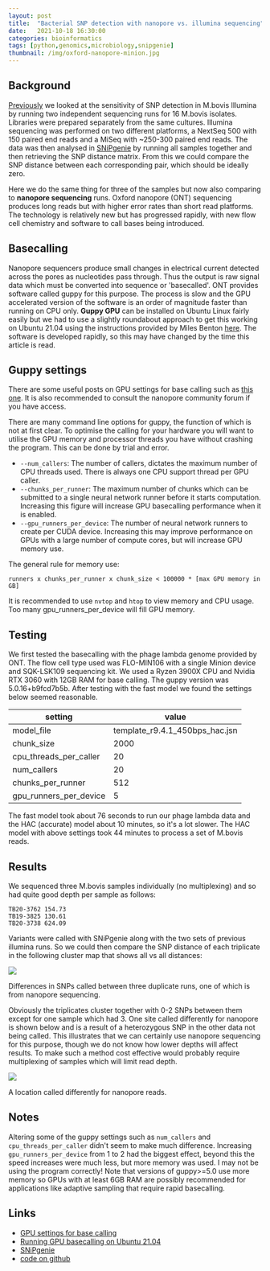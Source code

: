 ```yaml
---
layout: post
title:  "Bacterial SNP detection with nanopore vs. illumina sequencing"
date:   2021-10-18 16:30:00
categories: bioinformatics
tags: [python,genomics,microbiology,snipgenie]
thumbnail: /img/oxford-nanopore-minion.jpg
---
```


## Background

[Previously](/bioinformatics/snipgenie-sensitivity) we looked at the sensitivity of SNP detection in M.bovis Illumina  by running two independent sequencing runs for 16 M.bovis isolates. Libraries were prepared separately from the same cultures. Illumina sequencing was performed on two different platforms, a NextSeq 500 with 150 paired end reads and a MiSeq with ~250-300 paired end reads. The data was then analysed in [SNiPgenie](https://github.com/dmnfarrell/snipgenie) by running all samples together and then retrieving the SNP distance matrix. From this we could compare the SNP distance between each corresponding pair, which should be ideally zero.

Here we do the same thing for three of the samples but now also comparing to **nanopore sequencing** runs. Oxford nanopore (ONT) sequencing produces long reads but with higher error rates than short read platforms. The technology is relatively new but has progressed rapidly, with new flow cell chemistry and software to call bases being introduced.

## Basecalling

Nanopore sequencers produce small changes in electrical current detected across the pores as nucleotides pass through. Thus the output is raw signal data which must be converted into sequence or 'basecalled'. ONT provides software called guppy for this purpose. The process is slow and the GPU accelerated version of the software is an order of magnitude faster than running on CPU only. **Guppy GPU** can be installed on Ubuntu Linux fairly easily but we had to use a slightly roundabout approach to get this working on Ubuntu 21.04 using the instructions provided by Miles Benton [here](https://hackmd.io/@Miles/ryVAI_KWF). The software is developed rapidly, so this may have changed by the time this article is read.

## Guppy settings

There are some useful posts on GPU settings for base calling such as [this one](https://community.nanoporetech.com/posts/playing-with-gpu-settings). It is also recommended to consult the nanopore community forum if you have access.

There are many command line options for guppy, the function of which is not at first clear. To optimise the calling for your hardware you will want to utilise the GPU memory and processor threads you have without crashing the program. This can be done by trial and error.

* `--num_callers`: The number of callers, dictates the maximum number of CPU threads used. There is always one CPU support thread per GPU caller.
* `--chunks_per_runner`: The maximum number of chunks which can be submitted to a single neural network runner before it starts computation. Increasing this figure will increase GPU basecalling performance when it is enabled.
* `--gpu_runners_per_device`: The number of neural network runners to create per CUDA device. Increasing this may improve performance on GPUs with a large number of compute cores, but will increase GPU memory use.

The general rule for memory use:

```runners x chunks_per_runner x chunk_size < 100000 * [max GPU memory in GB]```

It is recommended to use `nvtop` and `htop` to view memory and CPU usage. Too many gpu_runners_per_device will fill GPU memory.

## Testing

We first tested the basecalling with the phage lambda genome provided by ONT. The flow cell type used was FLO-MIN106 with a single Minion device and SQK-LSK109 sequencing kit. We used a Ryzen 3900X CPU and Nvidia RTX 3060 with 12GB RAM for base calling. The guppy version was 5.0.16+b9fcd7b5b. After testing with the fast model we found the settings below seemed reasonable.

|setting| value|
|--------|------|
|model_file| template_r9.4.1_450bps_hac.jsn|
|chunk_size | 2000|
|cpu_threads_per_caller |20|
|num_callers |20|
|chunks_per_runner |512|
|gpu_runners_per_device| 5|

The fast model took about 76 seconds to run our phage lambda data and the HAC (accurate) model about 10 minutes, so it's a lot slower. The HAC model with above settings took 44 minutes to process a set of M.bovis reads.

## Results

We sequenced three M.bovis samples individually (no multiplexing) and so had quite good depth per sample as follows:

```
TB20-3762 154.73
TB19-3825 130.61
TB20-3738 624.09
```

Variants were called with SNiPgenie along with the two sets of previous illumina runs. So we could then compare the SNP distance of each triplicate in the following cluster map that shows all vs all distances:

<div style="width: auto;">
 <a href="/img/snp_ont_compared_clustermap.png"> <img class="small-scaled" src="/img/snp_ont_compared_clustermap.png"></a>
   <p class="caption">Differences in SNPs called between three duplicate runs, one of which is from nanopore sequencing.</p>
</div>

 Obviously the triplicates cluster together with 0-2 SNPs between them except for one sample which had 3. One site called differently for nanopore is shown below and is a result of a heterozygous SNP in the other data not being called. This illustrates that we can certainly use nanopore sequencing for this purpose, though we do not know how lower depths will affect results. To make such a method cost effective would probably require multiplexing of samples which will limit read depth.

 <div style="width: auto;">
  <a href="/img/snp_ont_igv_mb1213c.png"> <img class="small-scaled" src="/img/snp_ont_igv_mb1213c.png"></a>
    <p class="caption">A location called differently for nanopore reads.</p>
 </div>

## Notes

Altering some of the guppy settings such as `num_callers` and `cpu_threads_per_caller` didn't seem to make much difference. Increasing `gpu_runners_per_device` from 1 to 2 had the biggest effect, beyond this the speed increases were much less, but more memory was used. I may not be using the program correctly! Note that versions of guppy>=5.0 use more memory so GPUs with at least 6GB RAM are possibly recommended for applications like adaptive sampling that require rapid basecalling.

## Links

* [GPU settings for base calling](https://community.nanoporetech.com/posts/playing-with-gpu-settings)
* [Running GPU basecalling on Ubuntu 21.04](https://hackmd.io/@Miles/ryVAI_KWF)
* [SNiPgenie](https://github.com/dmnfarrell/snipgenie)
* [code on github](https://github.com/dmnfarrell/nanopore-project/blob/main/testing.ipynb)

